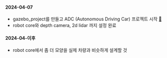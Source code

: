 #### 2024-04-07
- gazebo_project를 만들고 ADC (Autonomous Driving Car) 프로젝트 시작 [🔗](https://github.com/j-wye/gazebo_project/tree/main/ADC)
- robot core와 depth camera, 2d lidar 까지 설정 완료

#### 2024-04-이후
- robot core에서 좀 더 모양을 실제 차량과 비슷하게 설계할 것